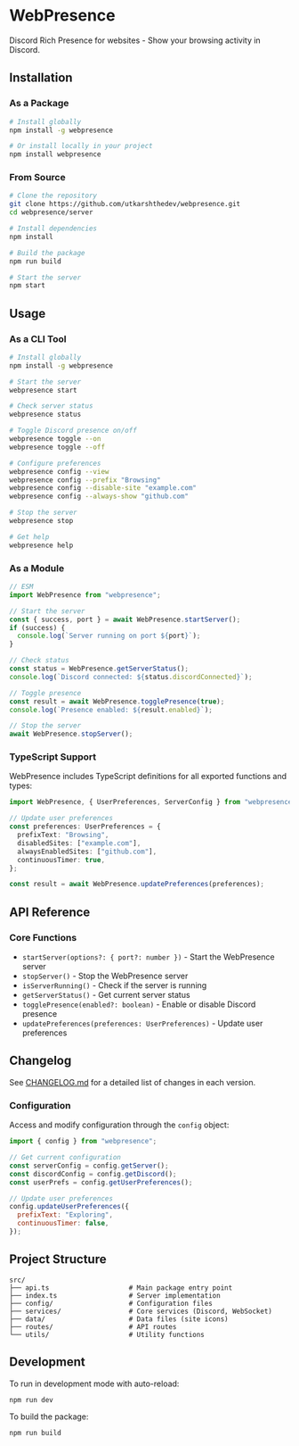 # WebPresence

Discord Rich Presence for websites - Show your browsing activity in Discord.

## Installation

### As a Package

```bash
# Install globally
npm install -g webpresence

# Or install locally in your project
npm install webpresence
```

### From Source

```bash
# Clone the repository
git clone https://github.com/utkarshthedev/webpresence.git
cd webpresence/server

# Install dependencies
npm install

# Build the package
npm run build

# Start the server
npm start
```

## Usage

### As a CLI Tool

```bash
# Install globally
npm install -g webpresence

# Start the server
webpresence start

# Check server status
webpresence status

# Toggle Discord presence on/off
webpresence toggle --on
webpresence toggle --off

# Configure preferences
webpresence config --view
webpresence config --prefix "Browsing"
webpresence config --disable-site "example.com"
webpresence config --always-show "github.com"

# Stop the server
webpresence stop

# Get help
webpresence help
```

### As a Module

```javascript
// ESM
import WebPresence from "webpresence";

// Start the server
const { success, port } = await WebPresence.startServer();
if (success) {
  console.log(`Server running on port ${port}`);
}

// Check status
const status = WebPresence.getServerStatus();
console.log(`Discord connected: ${status.discordConnected}`);

// Toggle presence
const result = await WebPresence.togglePresence(true);
console.log(`Presence enabled: ${result.enabled}`);

// Stop the server
await WebPresence.stopServer();
```

### TypeScript Support

WebPresence includes TypeScript definitions for all exported functions and types:

```typescript
import WebPresence, { UserPreferences, ServerConfig } from "webpresence";

// Update user preferences
const preferences: UserPreferences = {
  prefixText: "Browsing",
  disabledSites: ["example.com"],
  alwaysEnabledSites: ["github.com"],
  continuousTimer: true,
};

const result = await WebPresence.updatePreferences(preferences);
```

## API Reference

### Core Functions

- `startServer(options?: { port?: number })` - Start the WebPresence server
- `stopServer()` - Stop the WebPresence server
- `isServerRunning()` - Check if the server is running
- `getServerStatus()` - Get current server status
- `togglePresence(enabled?: boolean)` - Enable or disable Discord presence
- `updatePreferences(preferences: UserPreferences)` - Update user preferences

## Changelog

See [CHANGELOG.md](CHANGELOG.md) for a detailed list of changes in each version.

### Configuration

Access and modify configuration through the `config` object:

```javascript
import { config } from "webpresence";

// Get current configuration
const serverConfig = config.getServer();
const discordConfig = config.getDiscord();
const userPrefs = config.getUserPreferences();

// Update user preferences
config.updateUserPreferences({
  prefixText: "Exploring",
  continuousTimer: false,
});
```

## Project Structure

```
src/
├── api.ts                    # Main package entry point
├── index.ts                  # Server implementation
├── config/                   # Configuration files
├── services/                 # Core services (Discord, WebSocket)
├── data/                     # Data files (site icons)
├── routes/                   # API routes
└── utils/                    # Utility functions
```

## Development

To run in development mode with auto-reload:

```bash
npm run dev
```

To build the package:

```bash
npm run build
```
